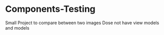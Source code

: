 # Components-Testing

Small Project to compare between two images
Dose not have view models and models
